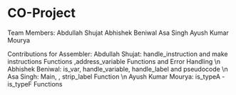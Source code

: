 # CO-Project

Team Members:
Abdullah Shujat
Abhishek Beniwal
Asa Singh 
Ayush Kumar Mourya

Contributions for Assembler:
Abdullah Shujat: handle_instruction and make instructions Functions ,address_variable Functions and Error Handling \n
Abhishek Beniwal: is_var, handle_variable, handle_label and pseudocode \n
Asa Singh: Main, , strip_label Function \n
Ayush Kumar Mourya: is_typeA - is_typeF Functions
